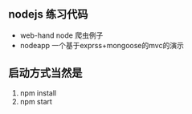 ## nodejs 练习代码
* web-hand node 爬虫例子
* nodeapp 一个基于exprss+mongoose的mvc的演示
## 启动方式当然是
1. npm install
2. npm start